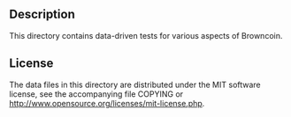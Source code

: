 Description
------------

This directory contains data-driven tests for various aspects of Browncoin.

License
--------

The data files in this directory are distributed under the MIT software
license, see the accompanying file COPYING or
http://www.opensource.org/licenses/mit-license.php.

